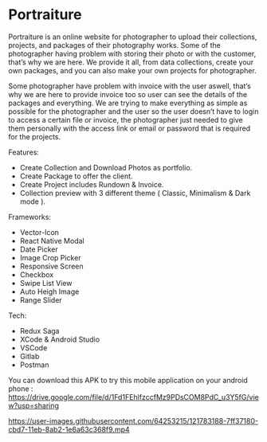 # Portraiture
Portraiture is an online website for photographer to upload their collections, projects,
and packages of their photography works. Some of the photographer having problem
with storing their photo or with the customer, that’s why we are here. We provide it all,
from data collections, create your own packages, and you can also make your own
projects for photographer.

Some photographer have problem with invoice with the user aswell, that’s why we are
here to provide invoice too so user can see the details of the packages and everything.
We are trying to make everything as simple as possible for the photographer and the
user so the user doesn’t have to login to access a certain file or invoice, the
photographer just needed to give them personally with the access link or email or
password that is required for the projects.

Features:
* Create Collection and Download Photos as portfolio. 
* Create Package to offer the client.
* Create Project includes Rundown & Invoice.
* Collection preview with 3 different theme ( Classic, Minimalism & Dark mode ).

Frameworks:
* Vector-Icon
* React Native Modal
* Date Picker
* Image Crop Picker
* Responsive Screen
* Checkbox
* Swipe List View
* Auto Heigh Image
* Range Slider

Tech:
* Redux Saga
* XCode & Android Studio
* VSCode
* Gitlab
* Postman

You can download this APK to try this mobile application on your android phone :
https://drive.google.com/file/d/1Fd1FEhlfzccfMz9PDsCOM8PdC_u3Y5fG/view?usp=sharing

https://user-images.githubusercontent.com/64253215/121783188-7ff37180-cbd7-11eb-8ab2-1e6a63c368f9.mp4



